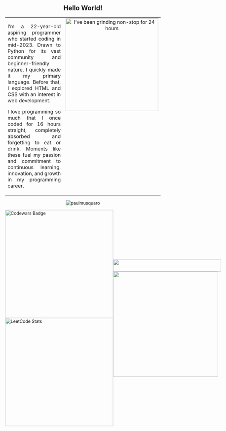 <h2 align="center">Hello World!</h2>

<table>
  <tr>
    <td style="text-align: justify; vertical-align: top;">
      <p>I’m a 22-year-old aspiring programmer who started coding in mid-2023. Drawn to Python for its vast community and beginner-friendly nature, I quickly made it my primary language. Before that, I explored HTML and CSS with an interest in web development.</p>
      <p>I love programming so much that I once coded for 16 hours straight, completely absorbed and forgetting to eat or drink. Moments like these fuel my passion and commitment to continuous learning, innovation, and growth in my programming career.</p>
    </td>
    <td style="text-align: center; vertical-align: top;">
      <img alt="I’ve been grinding non-stop for 24 hours" src="https://github.com/user-attachments/assets/5c0807e6-68b2-486f-b393-39ec5f449963" width="300">
    </td>
  </tr>
</table>


<p align="center"> <img src="https://komarev.com/ghpvc/?username=paulmusquaro&label=Profile%20views&color=0e75b6&style=flat" alt="paulmusquaro" /> </p>



<div style="display: flex; justify-content: space-between; align-items: center;">
  <div>
    <img src="https://www.codewars.com/users/paulmusquaro/badges/large" alt="Codewars Badge" width="350">
    <br>
    <img src="https://leetcard.jacoblin.cool/paulmusquaro?theme=dark&font=Arial" alt="LeetCode Stats" width="350">
  </div>
  <div>
    <img src="https://komarev.com/ghpvc/?username=paulmusquaro&color=blue" width="350" height="40">
    <br>
    <img src="https://github-readme-stats.vercel.app/api?username=paulmusquaro&show_icons=true&theme=dark&hide_border=true" width="340">
  </div>
</div>
